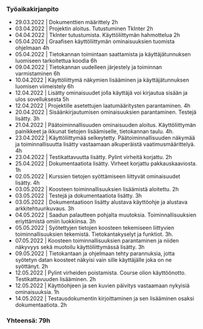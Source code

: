 ### Työaikakirjanpito

- 29.03.2022 | Dokumenttien määrittely 2h
- 03.04.2022 | Projektin aloitus. Tutustuminen TkInter 2h
- 04.04.2022 | TkInter tutustumista. Käyttöliittymän hahmottelua 2h
- 05.04.2022 | Graafisen käyttöliittymän ominaisuuksien tuomista ohjelmaan 4h
- 05.04.2022 | Tietokannan toimintaan saattamista ja käyttäjätunnuksen luomiseen tarkoitettua koodia 6h
- 09.04.2022 | Tietokannan uudelleen järjestely ja toiminnan varmistaminen 6h
- 10.04.2022 | Käyttöliittymä näkymien lisääminen ja käyttäjätunnuksen luomisen viimeistely 6h
- 12.04.2022 | Lisätty ominaisuudet jolla käyttäjä voi kirjautua sisään ja ulos sovelluksesta 5h
- 12.04.2022 | Projektille asetettujen laatumääritysten parantaminen. 4h
- 20.04.2022 | Sisäänkirjautumisen ominaisuuksien parantaminen. Testejä lisätty. 3h
- 21.04.2022 | Päätoiminnallisuuden ominaisuuden aloitus. Käyttöliittymän painikkeet ja ikkunat tietojen lisäämiselle, tietokannan taulu. 4h.
- 23.04.2022 | Käyttöliittymää selkeytetty. Päätoiminnallisuuden näkymää ja toiminnallisuutta lisätty vastaamaan alkuperäistä vaatimusmäärittelyä. 4h
- 23.04.2022 | Testikattavuutta lisätty. Pylint virheitä korjattu. 2h
- 25.04.2022 | Dokumentaatiota lisätty. Virheet korjattu pakkauskaaviosta. 1h
- 02.05.2022 | Kurssien tietojen syöttämiseen liittyvät ominaisuudet lisätty. 4h
- 03.05.2022 | Koosteen toiminnallisuuksien lisäämistä aloitettu. 2h
- 03.05.2022 | Testejä ja dokumentaatiota lisätty. 3h
- 03.05.2022 | Dokumentaatioon lisätty alustava käyttöohje ja alustava arkkitehtuurikuvaus. 3h
- 04.05.2022 | Saadun palautteen pohjalta muutoksia. Toiminnallisuuksien eriyttämistä omiin luokkiinsa. 3h
- 05.05.2022 | Syötettyjen tietojen koosteen tekemiseen liittyvien toiminnallisuuksien tekemistä. Tietokantakyselyt ja funktiot. 3h.
- 07.05.2022 | Koosteen toiminnallisuuksien parantaminen ja niiden näkyvyys sekä muotoilu käyttöliittymässä lisätty. 3h
- 09.05.2022 | Tietokantaan ja ohjelmaan tehty parannuksia, jotta syötetyn datan koosteet näkyisi vain sille käyttäjälle joka on ne syöttänyt. 2h
- 12.05.2022 | Pylint virheiden poistamista. Course olion käyttöönotto. Testikattavuuden lisääminen. 2h
- 12.05.2022 | Käyttöohjeen ja sen kuvien päivitys vastaamaan nykyisiä ominaisuuksia. 1h
- 14.05.2022 | Testausdokumentin kirjoittaminen ja sen lisääminen osaksi dokumentaatiota. 2h
### Yhteensä: 79h
